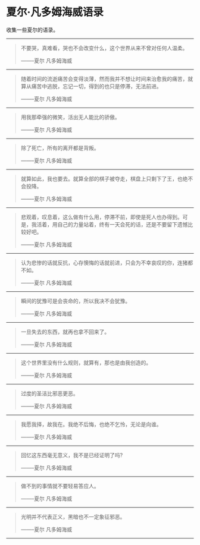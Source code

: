 # 夏尔·凡多姆海威语录


收集一些夏尔的语录。

<!--more-->
---
> 不要哭，真难看，哭也不会改变什么，这个世界从来不曾对任何人温柔。
>
>   ——–夏尔 凡多姆海威
---
> 随着时间的流逝痛苦会变得淡薄，然而我并不想让时间来治愈我的痛苦，就算从痛苦中逃脱，忘记一切，得到的也只是停滞，无法前进。
>
> ——–夏尔 凡多姆海威
---
> 用我那牵强的微笑，活出无人能比的骄傲。
>
> ——–夏尔 凡多姆海威
---
> 除了死亡，所有的离开都是背叛。
>
> ——–夏尔 凡多姆海威
---
> 就算如此，我也要去。就算全部的棋子被夺走，棋盘上只剩下了王，也绝不会投降。
> 
> ——–夏尔 凡多姆海威
---
> 悲观着，叹息着，这么做有什么用，停滞不前，即使是死人也办得到。可是，我活着，用自己的力量站着，终有一天会死的话，还是不要留下遗憾比较好吧。
>
> ——–夏尔 凡多姆海威
---
> 认为悲惨的话就反抗，心存懊悔的话就前进，只会为不幸哀叹的你，连猪都不如。
> 
> ——–夏尔 凡多姆海威
---
> 瞬间的犹豫可是会丧命的，所以我决不会犹豫。
> 
> ——–夏尔 凡多姆海威
---
> 一旦失去的东西，就再也拿不回来了。
>
> ——–夏尔 凡多姆海威
---
> 这个世界里没有什么规则，就算有，那也是由我创造的。
>
> ——–夏尔 凡多姆海威
---
> 过度的圣洁比邪恶更恶。
> 
> ——–夏尔 凡多姆海威
---
> 我愿我择，故我在。我绝不后悔，也绝不乞怜，无论是向谁。
> 
> ——–夏尔 凡多姆海威
---
> 回忆这东西毫无意义，我不是已经证明了吗?
> 
> ——–夏尔 凡多姆海威
---
> 做不到的事情就不要轻易答应人。
>
> ——–夏尔 凡多姆海威
---
> 光明并不代表正义，黑暗也不一定象征邪恶。
>
> ——–夏尔 凡多姆海威
---

